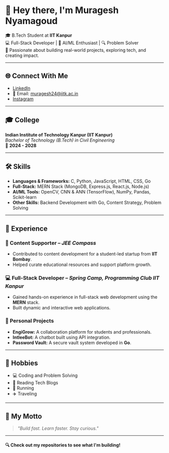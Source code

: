 # 👋 Hey there, I'm Muragesh Nyamagoud

🎓 B.Tech Student at **IIT Kanpur**  
💻 Full-Stack Developer | 🧠 AI/ML Enthusiast | 🔍 Problem Solver  
📍 Passionate about building real-world projects, exploring tech, and creating impact.

---

## 🌐 Connect With Me
- [LinkedIn](https://www.linkedin.com/in/muragesh-c-nyamagoud-459166249/)
- 📧 Email: [muragesh24@iitk.ac.in](mailto:muragesh24@iitk.ac.in)
- [Instagram](https://www.instagram.com/iam.muragesh/)

---

## 🎓 College

**Indian Institute of Technology Kanpur (IIT Kanpur)**  
_Bachelor of Technology (B.Tech) in Civil Engineering_  
📅 **2024 - 2028**

---

## 🛠️ Skills

- **Languages & Frameworks:** C, Python, JavaScript, HTML, CSS, Go  
- **Full-Stack:** MERN Stack (MongoDB, Express.js, React.js, Node.js)  
- **AI/ML Tools:** OpenCV, CNN & ANN (TensorFlow), NumPy, Pandas, Scikit-learn  
- **Other Skills:** Backend Development with Go, Content Strategy, Problem Solving

---

## 💼 Experience

### 📌 Content Supporter – *JEE Compass*
- Contributed to content development for a student-led startup from **IIT Bombay**.
- Helped curate educational resources and support platform growth.

### 💻 Full-Stack Developer – *Spring Camp, Programming Club IIT Kanpur*
- Gained hands-on experience in full-stack web development using the **MERN** stack.
- Built dynamic and interactive web applications.

### 🧪 Personal Projects
- **EngiGrow:** A collaboration platform for students and professionals.
- **IntleeBot:** A chatbot built using API integration.
- **Password Vault:** A secure vault system developed in **Go**.

---

## 🎯 Hobbies

- 💻 Coding and Problem Solving  
- 📖 Reading Tech Blogs  
- 🏃 Running  
- ✈️ Traveling

---

## 📌 My Motto
> *"Build fast. Learn faster. Stay curious."*

---

#### 🔍 Check out my repositories to see what I'm building!
